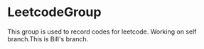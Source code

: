 # LeetcodeGroup
This group is used to record codes for leetcode. Working on self branch.This is Bill's branch.
